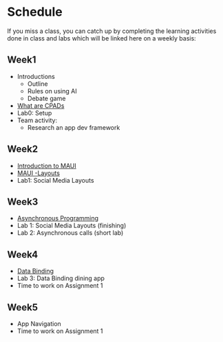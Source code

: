# Schedule 
If you miss a class, you can catch up by completing the learning activities done in class and labs which will be linked here on a weekly basis:

## Week1
- Introductions
    - Outline 
    - Rules on using AI
    - Debate game
- [What are CPADs](/notes/Lecture1_CPAD.md)
- Lab0: Setup
- Team activity: 
    - Research an app dev framework

## Week2
- [Introduction to MAUI](/notes/Lecture%202%20MAUI%20Architecture.md)
- [MAUI -Layouts](notes/Lecture3_MAUILayouts.md)
- Lab1: Social Media Layouts

## Week3

- [Asynchronous Programming](notes/Lecture4_Asynchronous_Programming.md)
- Lab 1: Social Media Layouts (finishing)
- Lab 2: Asynchronous calls (short lab)

## Week4

- [Data Binding](/notes/Lecture4_DataBinding.md)
- Lab 3: Data Binding dining app
- Time to work on Assignment 1

## Week5

- App Navigation
- Time to work on Assignment 1

<!-- 

Project Team formation & Project definition

## Week6

- [Repository Pattern]
- [MVVM]()
- Assignment 2 Instructions

## Spring Break

## Week7

- Auth lab

## Week8

- Real time db

## Week9
## Week10
## Week11
## Week12
## Week13
 -->